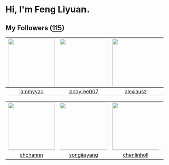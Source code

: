 # Hi, I'm Feng Liyuan.

## My Followers ([115](https://github.com/SunRunAway?tab=followers))

| <img src="https://avatars.githubusercontent.com/u/38520451?v=4" width="150" height="150" /> | <img src="https://avatars.githubusercontent.com/u/8664695?v=4" width="150" height="150" /> | <img src="https://avatars.githubusercontent.com/u/32123947?v=4" width="150" height="150" /> | <img src="https://avatars.githubusercontent.com/u/25542995?v=4" width="150" height="150" /> |
| :-----------------------------------------------------------------------------------------: | :----------------------------------------------------------------------------------------: | :-----------------------------------------------------------------------------------------: | :-----------------------------------------------------------------------------------------: |
|                           [jammyyao](https://github.com/jammyyao)                           |                        [landylee007](https://github.com/landylee007)                       |                          [alexlausz](https://github.com/alexlausz)                          |                            [miamia0](https://github.com/miamia0)                            |

| <img src="https://avatars.githubusercontent.com/u/4281540?v=4" width="150" height="150" /> | <img src="https://avatars.githubusercontent.com/u/1459834?v=4" width="150" height="150" /> | <img src="https://avatars.githubusercontent.com/u/14999922?v=4" width="150" height="150" /> | <img src="https://avatars.githubusercontent.com/u/2445111?v=4" width="150" height="150" /> |
| :----------------------------------------------------------------------------------------: | :----------------------------------------------------------------------------------------: | :-----------------------------------------------------------------------------------------: | :----------------------------------------------------------------------------------------: |
|                           [chchannn](https://github.com/chchannn)                          |                        [songjiayang](https://github.com/songjiayang)                       |                        [chenlinholl](https://github.com/chenlinholl)                        |                           [hyperpro](https://github.com/hyperpro)                          |